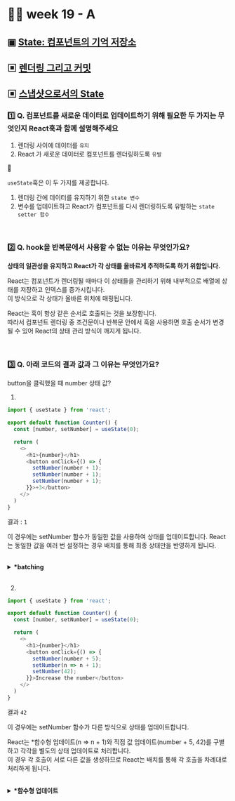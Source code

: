 # 👨‍🏫 week 19 - A

## ▣ [State: 컴포넌트의 기억 저장소](https://ko.react.dev/learn/state-a-components-memory)
## ▣ [렌더링 그리고 커밋](https://ko.react.dev/learn/render-and-commit)
## ▣ [스냅샷으로서의 State](https://ko.react.dev/learn/state-as-a-snapshot)

### 1️⃣ Q. 컴포넌트를 새로운 데이터로 업데이트하기 위해 필요한 두 가지는 무엇인지 React훅과 함께 설명해주세요
1. 렌더링 사이에 데이터를 `유지`  
2. React 가 새로운 데이터로 컴포넌트를 렌더링하도록 `유발`  

🔽  

`useState`훅은 이 두 가지를 제공합니다.  
1. 렌더링 간에 데이터를 유지하기 위한 `state 변수`  
2. 변수를 업데이트하고 React가 컴포넌트를 다시 렌더링하도록 유발하는 `state setter 함수`  

<br/>

### 2️⃣ Q. hook을 반복문에서 사용할 수 없는 이유는 무엇인가요?

<b>상태의 일관성을 유지하고 React가 각 상태를 올바르게 추적하도록 하기 위함입니다.</b>  

React는 컴포넌트가 렌더링될 때마다 이 상태들을 관리하기 위해 내부적으로 배열에 상태를 저장하고 인덱스를 증가시킵니다.  
이 방식으로 각 상태가 올바른 위치에 매핑됩니다.

React는 훅이 항상 같은 순서로 호출되는 것을 보장합니다.  
따라서 컴포넌트 렌더링 중 조건문이나 반복문 안에서 훅을 사용하면 호출 순서가 변경될 수 있어 React의 상태 관리 방식이 깨지게 됩니다.

<br/>

### 3️⃣ Q. 아래 코드의 결과 값과 그 이유는 무엇인가요?

button을 클릭했을 때 number 상태 값?

1) 
  ```js
  import { useState } from 'react';

  export default function Counter() {
    const [number, setNumber] = useState(0);

    return (
      <>
        <h1>{number}</h1>
        <button onClick={() => {
          setNumber(number + 1);
          setNumber(number + 1);
          setNumber(number + 1);
        }}>+3</button>
      </>
    )
  }
  ```
  결과 : `1`  


  이 경우에는 setNumber 함수가 동일한 값을 사용하여 상태를 업데이트합니다. React는 동일한 값을 여러 번 설정하는 경우 배치를 통해 최종 상태만을 반영하게 됩니다. 

  <br/>

  <details>
    <summary><b>*batching</b></summary>
    React는 state 업데이트를 하기 전에 이벤트 핸들러의 모든 코드가 실행될 때까지 기다립니다.  

    동일한 값으로 상태 업데이트 시, 중복된 호출은 무시되고 마지막 값만 적용됩니다.  
    서로 다른 값이나 함수형 업데이트는 개별적으로 처리되어 각각의 상태 업데이트가 반영됩니다.
  </details>

<br/>

2)
```js
import { useState } from 'react';

export default function Counter() {
  const [number, setNumber] = useState(0);

  return (
    <>
      <h1>{number}</h1>
      <button onClick={() => {
        setNumber(number + 5);
        setNumber(n => n + 1);
        setNumber(42);
      }}>Increase the number</button>
    </>
  )
}
```
결과 `42`  

이 경우에는 setNumber 함수가 다른 방식으로 상태를 업데이트합니다.  

React는 *함수형 업데이트(n => n + 1)와 직접 값 업데이트(number + 5, 42)를 구별하고 각각을 별도의 상태 업데이트로 처리합니다.    
이 경우 각 호출이 서로 다른 값을 생성하므로 React는 배치를 통해 각 호출을 차례대로 처리하게 됩니다.

  <br/>

  <details>
    <summary><b>*함수형 업데이트</b></summary>
  
  함수형 업데이트는 이전 상태를 인수로 받아 새로운 상태를 반환하는 함수입니다.   

  ```js
  setNumber(prevNumber => prevNumber + 1);
  ```

  여기서 prevNumber는 항상 최신 상태 값을 참조합니다.   
  따라서 함수형 업데이트는 캡처된 상태 값을 사용하지 않고, 현재 상태를 기준으로 상태를 업데이트합니다.
  (React가 상태를 업데이트하는 동안 최신 상태를 사용하도록 보장합니다.)
  </details>


<br/>

